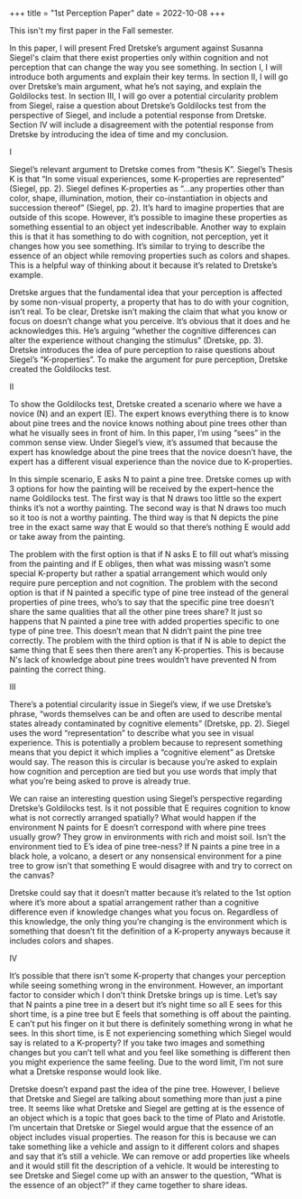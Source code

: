 +++
title = "1st Perception Paper"
date = 2022-10-08
+++
<p>This isn't my first paper in the Fall semester. </p>
<p>In this paper, I will present Fred Dretske’s argument against Susanna Siegel's claim that there exist properties only within cognition and not perception that can change the way you see something. In section I, I will introduce both arguments and explain their key terms. In section II, I will go over Dretske’s main argument, what he’s not saying, and explain the Goldilocks test. In section III, I will go over a potential circularity problem from Siegel, raise a question about Dretske’s Goldilocks test from the perspective of Siegel, and include a potential response from Dretske. Section IV will include a disagreement with the potential response from Dretske by introducing the idea of time and my conclusion.</p>
<p>I</p>
<p>Siegel’s relevant argument to Dretske comes from “thesis K”. Siegel’s Thesis K is that “In some visual experiences, some K-properties are represented” (Siegel, pp. 2). Siegel defines K-properties as “...any properties other than color, shape, illumination, motion, their co-instantiation in objects and succession thereof” (Siegel, pp. 2). It’s hard to imagine properties that are outside of this scope. However, it’s possible to imagine these properties as something essential to an object yet indescribable. Another way to explain this is that it has something to do with cognition, not perception, yet it changes how you see something. It’s similar to trying to describe the essence of an object while removing properties such as colors and shapes. This is a helpful way of thinking about it because it’s related to Dretske’s example.</p>
<p>Dretske argues that the fundamental idea that your perception is affected by some non-visual property, a property that has to do with your cognition, isn’t real. To be clear, Dretske isn’t making the claim that what you know or focus on doesn’t change what you perceive. It’s obvious that it does and he acknowledges this. He’s arguing “whether the cognitive differences can alter the experience without changing the stimulus” (Dretske, pp. 3). Dretske introduces the idea of pure perception to raise questions about Siegel’s “K-properties”. To make the argument for pure perception, Dretske created the Goldilocks test.</p>
<p>II</p>
<p>To show the Goldilocks test, Dretske created a scenario where we have a novice (N) and an expert (E). The expert knows everything there is to know about pine trees and the novice knows nothing about pine trees other than what he visually sees in front of him. In this paper, I’m using “sees” in the common sense view. Under Siegel’s view, it’s assumed that because the expert has knowledge about the pine trees that the novice doesn’t have, the expert has a different visual experience than the novice due to K-properties.</p>
<p>In this simple scenario, E asks N to paint a pine tree. Dretske comes up with 3 options for how the painting will be received by the expert–hence the name Goldilocks test. The first way is that N draws too little so the expert thinks it’s not a worthy painting. The second way is that N draws too much so it too is not a worthy painting. The third way is that N depicts the pine tree in the exact same way that E would so that there’s nothing E would add or take away from the painting.</p>
<p>The problem with the first option is that if N asks E to fill out what’s missing from the painting and if E obliges, then what was missing wasn’t some special K-property but rather a spatial arrangement which would only require pure perception and not cognition. The problem with the second option is that if N painted a specific type of pine tree instead of the general properties of pine trees, who’s to say that the specific pine tree doesn’t share the same qualities that all the other pine trees share? It just so happens that N painted a pine tree with added properties specific to one type of pine tree. This doesn’t mean that N didn’t paint the pine tree correctly. The problem with the third option is that if N is able to depict the same thing that E sees then there aren’t any K-properties. This is because N's lack of knowledge about pine trees wouldn’t have prevented N from painting the correct thing.</p>
<p>III</p>
<p>There’s a potential circularity issue in Siegel’s view, if we use Dretske’s phrase, “words themselves can be and often are used to describe mental states already contaminated by cognitive elements” (Dretske, pp. 2). Siegel uses the word “representation” to describe what you see in visual experience. This is potentially a problem because to represent something means that you depict it which implies a “cognitive element” as Dretske would say. The reason this is circular is because you’re asked to explain how cognition and perception are tied but you use words that imply that what you’re being asked to prove is already true. </p>
<p>We can raise an interesting question using Siegel’s perspective regarding Dretske’s Goldilocks test. Is it not possible that E requires cognition to know what is not correctly arranged spatially? What would happen if the environment N paints for E doesn’t correspond with where pine trees usually grow? They grow in environments with rich and moist soil. Isn’t the environment tied to E’s idea of pine tree-ness? If N paints a pine tree in a black hole, a volcano, a desert or any nonsensical environment for a pine tree to grow isn’t that something E would disagree with and try to correct on the canvas? <p>
<p>Dretske could say that it doesn’t matter because it’s related to the 1st option where it’s more about a spatial arrangement rather than a cognitive difference even if knowledge changes what you focus on. Regardless of this knowledge, the only thing you’re changing is the environment which is something that doesn’t fit the definition of a K-property anyways because it includes colors and shapes.</p>
<p>IV</p>
<p>It’s possible that there isn’t some K-property that changes your perception while seeing something wrong in the environment. However, an important factor to consider which I don’t think Dretske brings up is time. Let’s say that N paints a pine tree in a desert but it’s night time so all E sees for this short time, is a pine tree but E feels that something is off about the painting. E can’t put his finger on it but there is definitely something wrong in what he sees. In this short time, is E not experiencing something which Siegel would say is related to a K-property? If you take two images and something changes but you can’t tell what and you feel like something is different then you might experience the same feeling. Due to the word limit, I’m not sure what a Dretske response would look like.</p>
<p>Dretske doesn’t expand past the idea of the pine tree. However, I believe that Dretske and Siegel are talking about something more than just a pine tree. It seems like what Dretske and Siegel are getting at is the essence of an object which is a topic that goes back to the time of Plato and Aristotle. I’m uncertain that Dretske or Siegel would argue that the essence of an object includes visual properties. The reason for this is because we can take something like a vehicle and assign to it different colors and shapes and say that it’s still a vehicle. We can remove or add properties like wheels and it would still fit the description of a vehicle. It would be interesting to see Dretske and Siegel come up with an answer to the question, “What is the essence of an object?” if they came together to share ideas.</p>
